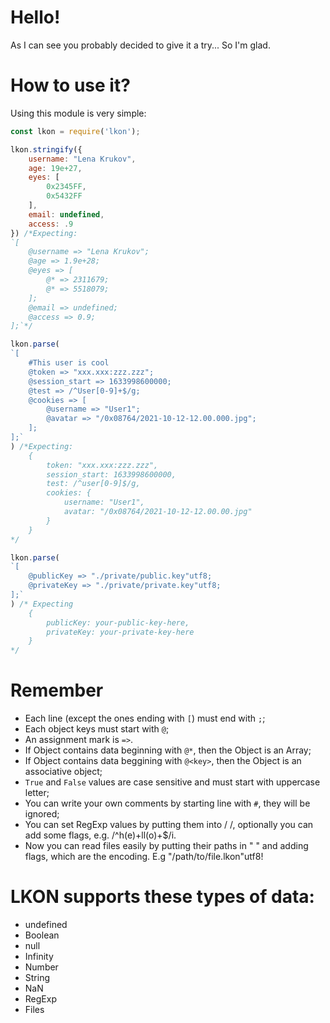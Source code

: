 # Hello!
As I can see you probably decided to give it a try... So I'm glad.

# How to use it?
Using this module is very simple:
```js
const lkon = require('lkon');

lkon.stringify({
	username: "Lena Krukov",
	age: 19e+27,
	eyes: [
		0x2345FF,
		0x5432FF
	],
	email: undefined,
	access: .9
}) /*Expecting:
`[
	@username => "Lena Krukov";
	@age => 1.9e+28;
	@eyes => [
		@* => 2311679;
		@* => 5518079;
	];
	@email => undefined;
	@access => 0.9;
];`*/

lkon.parse(
`[
	#This user is cool
	@token => "xxx.xxx:zzz.zzz";
	@session_start => 1633998600000;
	@test => /^User[0-9]+$/g;
	@cookies => [
		@username => "User1";
		@avatar => "/0x08764/2021-10-12-12.00.000.jpg";
	];
];`
) /*Expecting:
	{
		token: "xxx.xxx:zzz.zzz",
		session_start: 1633998600000,
		test: /^user[0-9]$/g,
		cookies: {
			username: "User1",
			avatar: "/0x08764/2021-10-12-12.00.00.jpg"
		}
	}
*/

lkon.parse(
`[
	@publicKey => "./private/public.key"utf8;
	@privateKey => "./private/private.key"utf8;
];`
) /* Expecting
	{
		publicKey: your-public-key-here,
		privateKey: your-private-key-here
	}
*/
```

# Remember
* Each line (except the ones ending with `[`) must end with `;`;
* Each object keys must start with `@`;
* An assignment mark is `=>`.
* If Object contains data beginning with `@*`, then the Object is an Array;
* If Object contains data beggining with `@<key>`, then the Object is an associative object;
* `True` and `False` values are case sensitive and must start with uppercase letter;
* You can write your own comments by starting line with `#`, they will be ignored;
* You can set RegExp values by putting them into / /, optionally you can add some flags, e.g. /^h(e)+ll(o)+$/i.
* Now you can read files easily by putting their paths in " " and adding flags, which are the encoding. E.g "/path/to/file.lkon"utf8!

# LKON supports these types of data:
* undefined
* Boolean
* null
* Infinity
* Number
* String
* NaN
* RegExp
* Files